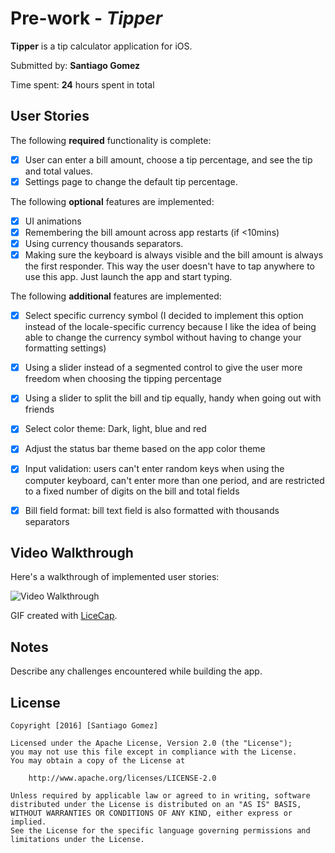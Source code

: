 # Pre-work - *Tipper*

**Tipper** is a tip calculator application for iOS.

Submitted by: **Santiago Gomez**

Time spent: **24** hours spent in total

## User Stories

The following **required** functionality is complete:

* [x] User can enter a bill amount, choose a tip percentage, and see the tip and total values.
* [x] Settings page to change the default tip percentage.

The following **optional** features are implemented:
* [x] UI animations
* [x] Remembering the bill amount across app restarts (if <10mins)
* [x] Using currency thousands separators.
* [x] Making sure the keyboard is always visible and the bill amount is always the first responder. This way the user doesn't have to tap anywhere to use this app. Just launch the app and start typing.

The following **additional** features are implemented:
- [x] Select specific currency symbol (I decided to implement this option instead of the locale-specific currency because I like the idea of being able to change the currency symbol without having to change your formatting settings)
- [x] Using a slider instead of a segmented control to give the user more freedom when choosing the tipping percentage
- [x] Using a slider to split the bill and tip equally, handy when going out with friends
- [x] Select color theme: Dark, light, blue and red
- [x] Adjust the status bar theme based on the app color theme
- [x] Input validation: users can't enter random keys when using the computer keyboard, can't enter more than one period, and are restricted to a fixed number of digits on the bill and total fields
- [x] Bill field format: bill text field is also formatted with thousands separators


## Video Walkthrough 

Here's a walkthrough of implemented user stories:

<img src='http://i.imgur.com/link/to/your/gif/file.gif' title='Video Walkthrough' width='' alt='Video Walkthrough' />

GIF created with [LiceCap](http://www.cockos.com/licecap/).

## Notes

Describe any challenges encountered while building the app.

## License

    Copyright [2016] [Santiago Gomez]

    Licensed under the Apache License, Version 2.0 (the "License");
    you may not use this file except in compliance with the License.
    You may obtain a copy of the License at

        http://www.apache.org/licenses/LICENSE-2.0

    Unless required by applicable law or agreed to in writing, software
    distributed under the License is distributed on an "AS IS" BASIS,
    WITHOUT WARRANTIES OR CONDITIONS OF ANY KIND, either express or implied.
    See the License for the specific language governing permissions and
    limitations under the License.
